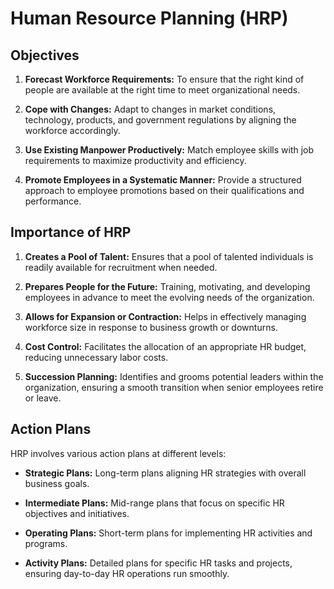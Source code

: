 # Human Resource Planning (HRP)

## Objectives

1. **Forecast Workforce Requirements:** To ensure that the right kind of people are available at the right time to meet organizational needs.

2. **Cope with Changes:** Adapt to changes in market conditions, technology, products, and government regulations by aligning the workforce accordingly.

3. **Use Existing Manpower Productively:** Match employee skills with job requirements to maximize productivity and efficiency.

4. **Promote Employees in a Systematic Manner:** Provide a structured approach to employee promotions based on their qualifications and performance.

## Importance of HRP

1. **Creates a Pool of Talent:** Ensures that a pool of talented individuals is readily available for recruitment when needed.

2. **Prepares People for the Future:** Training, motivating, and developing employees in advance to meet the evolving needs of the organization.

3. **Allows for Expansion or Contraction:** Helps in effectively managing workforce size in response to business growth or downturns.

4. **Cost Control:** Facilitates the allocation of an appropriate HR budget, reducing unnecessary labor costs.

5. **Succession Planning:** Identifies and grooms potential leaders within the organization, ensuring a smooth transition when senior employees retire or leave.

## Action Plans

HRP involves various action plans at different levels:

- **Strategic Plans:** Long-term plans aligning HR strategies with overall business goals.

- **Intermediate Plans:** Mid-range plans that focus on specific HR objectives and initiatives.

- **Operating Plans:** Short-term plans for implementing HR activities and programs.

- **Activity Plans:** Detailed plans for specific HR tasks and projects, ensuring day-to-day HR operations run smoothly.
